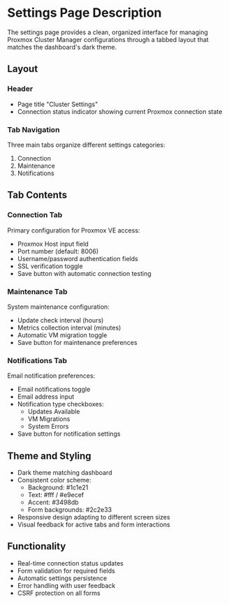 # Settings Page Description

The settings page provides a clean, organized interface for managing Proxmox Cluster Manager configurations through a tabbed layout that matches the dashboard's dark theme.

## Layout

### Header
- Page title "Cluster Settings"
- Connection status indicator showing current Proxmox connection state

### Tab Navigation
Three main tabs organize different settings categories:
1. Connection
2. Maintenance
3. Notifications

## Tab Contents

### Connection Tab
Primary configuration for Proxmox VE access:
- Proxmox Host input field
- Port number (default: 8006)
- Username/password authentication fields
- SSL verification toggle
- Save button with automatic connection testing

### Maintenance Tab
System maintenance configuration:
- Update check interval (hours)
- Metrics collection interval (minutes)
- Automatic VM migration toggle
- Save button for maintenance preferences

### Notifications Tab
Email notification preferences:
- Email notifications toggle
- Email address input
- Notification type checkboxes:
  - Updates Available
  - VM Migrations
  - System Errors
- Save button for notification settings

## Theme and Styling
- Dark theme matching dashboard
- Consistent color scheme:
  - Background: #1c1e21
  - Text: #fff / #e9ecef
  - Accent: #3498db
  - Form backgrounds: #2c2e33
- Responsive design adapting to different screen sizes
- Visual feedback for active tabs and form interactions

## Functionality
- Real-time connection status updates
- Form validation for required fields
- Automatic settings persistence
- Error handling with user feedback
- CSRF protection on all forms
